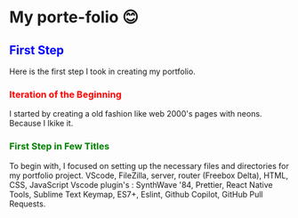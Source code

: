 # My porte-folio :blush:

## <span style="color:blue">First Step</span>

Here is the first step I took in creating my portfolio.

### <span style="color:red">Iteration of the Beginning</span>

I started by creating a old fashion like web 2000's pages with neons. Because I lkike it.

### <span style="color:green">First Step in Few Titles</span>

To begin with, I focused on setting up the necessary files and directories for my portfolio project.
VScode, FileZilla, server, router (Freebox Delta), HTML, CSS, JavaScript
Vscode plugin's : SynthWave '84, Prettier, React Native Tools, Sublime Text Keymap, ES7+, Eslint, Github Copilot, GitHub Pull Requests.
